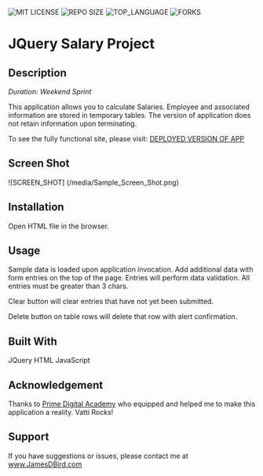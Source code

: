 ![MIT LICENSE](https://img.shields.io/github/license/jbird55044/jquery-salary-calculator.svg?style=flat-square)
![REPO SIZE](https://img.shields.io/github/repo-size/jbird55044/jquery-salary-calculator.svg?style=flat-square)
![TOP_LANGUAGE](https://img.shields.io/github/languages/top/jbird55044/jquery-salary-calculator.svg?style=flat-square)
![FORKS](https://img.shields.io/github/forks/jbird55044/jquery-salary-calculator.svg?style=social)

# JQuery Salary Project

## Description

_Duration: Weekend Sprint_

This application allows you to calculate Salaries.  Employee and associated information are stored in temporary tables.  The version of application does not retain information upon terminating. 

To see the fully functional site, please visit: [DEPLOYED VERSION OF APP](www.JamesDBird.me)

## Screen Shot

![SCREEN_SHOT] (/media/Sample_Screen_Shot.png)



## Installation

Open HTML file in the browser.

## Usage
Sample data is loaded upon application invocation.   Add additional data with form entries on the top of the page.   Entries will perform data validation.  All entries must be greater than 3 chars.

Clear button will clear entries that have not yet been submitted.

Delete button on table rows will delete that row with alert confirmation.


## Built With

JQuery
HTML
JavaScript


## Acknowledgement
Thanks to [Prime Digital Academy](www.primeacademy.io) who equipped and helped me to make this application a reality.  Vatti Rocks!

## Support
If you have suggestions or issues, please contact me at www.JamesDBird.com